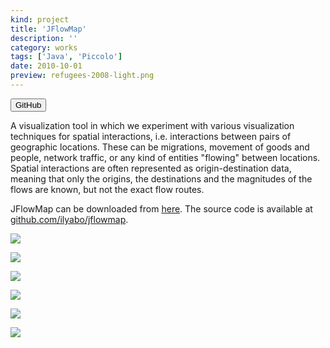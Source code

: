 ```yaml
---
kind: project
title: 'JFlowMap'
description: ''
category: works
tags: ['Java', 'Piccolo']
date: 2010-10-01
preview: refugees-2008-light.png
---
```


<button href="https://github.com/ilyabo/jflowmap/" variant=outline>GitHub</button>

A visualization tool in which we experiment with various visualization techniques for spatial interactions, i.e. interactions between pairs of geographic locations. These can be migrations, movement of goods and people, network traffic, or any kind of entities "flowing" between locations. Spatial interactions are often represented as origin-destination data, meaning that only the origins, the destinations and the magnitudes of the flows are known, but not the exact flow routes.

JFlowMap can be downloaded from [here](https://code.google.com/p/jflowmap/downloads/list).
The source code is available at [github.com/ilyabo/jflowmap](https://github.com/ilyabo/jflowmap/).

![](refugees-2008-light.png)

![](jflowmap-desktop.png)

![](refugees-bundled.png)

![](us-migrations-bundled.png)

![](refugees.png)

![](slo-commuters.png)

